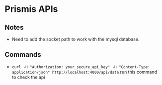 # Prismis APIs

## Notes

- Need to add the socket path to work with the mysql database.

## Commands

- `curl -H "Authorization: your_secure_api_key" -H "Content-Type: application/json" http://localhost:4000/api/data` run this command to check the api
